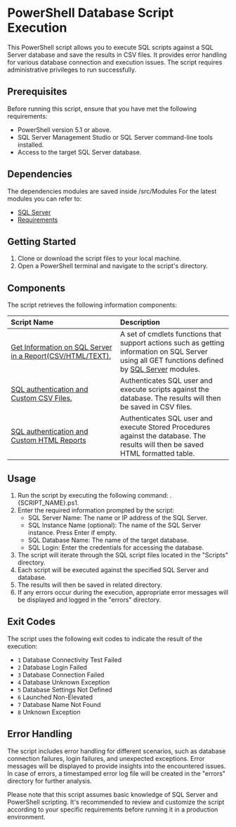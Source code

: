 
# PowerShell Database Script Execution

This PowerShell script allows you to execute SQL scripts against a SQL Server database and save the results in CSV files. It provides error handling for various database connection and execution issues. The script requires administrative privileges to run successfully.

## Prerequisites

Before running this script, ensure that you have met the following requirements:

- PowerShell version 5.1 or above.
- SQL Server Management Studio or SQL Server command-line tools installed.
- Access to the target SQL Server database.

## Dependencies

The dependencies modules are saved inside /src/Modules
For the latest modules you can refer to:
- [SQL Server](https://www.powershellgallery.com/packages/SqlServer/22.1.1) 
- [Requirements](https://www.powershellgallery.com/packages/Requirements/2.3.6)

## Getting Started

1. Clone or download the script files to your local machine.
2. Open a PowerShell terminal and navigate to the script's directory.

## Components

The script retrieves the following information components:

| Script Name | Description |
| :--- | :--- |
| [Get Information on SQL Server in a Report(CSV/HTML/TEXT).](https://github.com/mub3en/PowerShell-Automation-Tools/tree/master/SQL/Get_SQL_Server_info.ps1) | A set of cmdlets functions that support actions such as getting information on SQL Server using all GET functions defined by [SQL Server](https://www.powershellgallery.com/packages/SqlServer/22.1.1)  modules.|
| [SQL authentication and Custom CSV Files.](https://github.com/mub3en/PowerShell-Automation-Tools/tree/master/SQL/Execute_SQL_and_Save_Results_in_FlatFiles.ps1) | Authenticates SQL user and execute scripts against the database. The results will then be saved in CSV files. |
| [SQL authentication and Custom HTML Reports](https://github.com/mub3en/PowerShell-Automation-Tools/tree/master/SQL/Execute_SQL_SPs_and_Build_HTML_Reports.ps1) | Authenticates SQL user and execute Stored Procedures against the database. The results will then be saved HTML formatted table. |

## Usage
1. Run the script by executing the following command: .\{SCRIPT_NAME}.ps1.
2. Enter the required information prompted by the script:
    - SQL Server Name: The name or IP address of the SQL Server.
    - SQL Instance Name (optional): The name of the SQL Server instance. Press Enter if empty.
    - SQL Database Name: The name of the target database.
    - SQL Login: Enter the credentials for accessing the database.
3. The script will iterate through the SQL script files located in the "Scripts" directory.
4. Each script will be executed against the specified SQL Server and database.
5. The results will then be saved in related directory.
5. If any errors occur during the execution, appropriate error messages will be displayed and logged in the "errors" directory.


## Exit Codes
The script uses the following exit codes to indicate the result of the execution:

- `1` Database Connectivity Test Failed
- `2` Database Login Failed
- `3` Database Connection Failed
- `4` Database Unknown Exception
- `5` Database Settings Not Defined
- `6` Launched Non-Elevated
- `7` Database Name Not Found
- `8` Unknown Exception


## Error Handling

The script includes error handling for different scenarios, such as database connection failures, login failures, and unexpected exceptions. Error messages will be displayed to provide insights into the encountered issues. In case of errors, a timestamped error log file will be created in the "errors" directory for further analysis.

Please note that this script assumes basic knowledge of SQL Server and PowerShell scripting. It's recommended to review and customize the script according to your specific requirements before running it in a production environment.